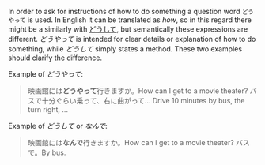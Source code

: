 In order to ask for instructions of how to do something a question word `どうやって` is used. In English it can be translated as *how*, so in this regard there might be a similarly with [どうして](8), but semantically these expressions are different. *どうやって* is intended for clear details or explanation of how to do something, while *どうして* simply states a method. These two examples should clarify the difference.

Example of *どうやって*:
>映画館には**どうやって**行きますか。How can I get to a movie theater?
>バスで十分ぐらい乗って、右に曲がって… Drive 10 minutes by bus, the turn right, ...

Example of *どうして* or *なんで*:
>映画館には**なんで**行きますか。How can I get to a movie theater?
>バスで。By bus.